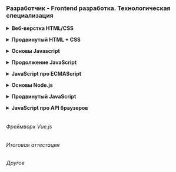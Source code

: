 ### Разработчик - Frontend разработка. Технологическая специализация

<details class="block" data-block="Веб-верстка HTML/CSS">
<summary>Веб-верстка HTML/CSS</summary>

- [Figma/Дизайн](https://www.figma.com/file/TQaPa1gzsX6Qb4Gqj4fve7/Shop-(Copy)?node-id=0%3A1&mode=dev)

<details class="desc" data-number="1"><summary>Урок 1. Лекция. Введение и Основы HTML</summary>

- [Работа](html_css/lesson_1)
  - Что такое HTML и CSS.
  - Как работает интернет.
  - Устройство сайта.
  - Виды сайтов.
  - Основные протоколы.
  - Процесс разработки сайта.
  - Структура HTML-документа.
  - Виды тегов.
  - Спецсимволы.
  - Списки.
  - Гиперссылки.
  - Изображения.
  - Формы и их элементы.

</details>
<details class="desc" data-number="2"><summary>Урок 2. Семинар. Введение и Основы HTML</summary>

- [Работа](html_css/lesson_2)
  - Скачать и настроить редактор кода, если этого не сделали на семинаре.
    1. Создать пустую папку, придумать название.
    2. Создать первую html страницу (index.html).
    3. Добавить структуру html документа.
    4. Добавить меню сайта (Меню сайта должно быть на каждой странице, оно должно быть одинаковым): ###### a. Главная ###### b. Каталог ###### c. Контакты
    5. Создать заголовок h1 с текстом “Главная страница”.
    6. Добавить параграф p с произвольным текстом (lorem) (используем расширение emmet уже установленное в vsc, для этого вводим lorem и нажимаем клавишу tab).
    7. Создать подзаголовок h2 с текстом “Добро пожаловать на сайт”.
    8. Добавить три параграф p с произвольным текстом (lorem).
    9. Рядом с файлом index.html создать папку catalog.
    10. Внутри папки catalog создать файл catalog.html.
    11. На странице “каталог” добавить структуру html-документа.
    12. Добавить меню сайта (такое же как на главной странице).
    13. Добавить Заголовок h1 с текстом “Каталог”.
    14. Создать параграф p с произвольным текстом из 150 слов для этого вводим “lorem150” и нажимаем tab.
    15. Сделать переходы с главной страницы на страницу каталог, при нажатии на меню сайта и переход со страницы каталог на главную страницу.
    16. Создать папку img и разместить ее рядом с index.html.
    17. Добавить в папку img произвольные фотографии товаров, по вашей тематике можно [выбрать любое фото](https://www.freepik.com/search?format=search&orientation=portrait&query=products)
    18. На странице “Каталог” после заголовка h1 и параграфа p добавить ###### a. Изображение товара ###### b. Название товара ###### c. Описание товара
    19. Добавить 3 таких товара на страницу каталога (не следует добавлять более 3-х товаров)

</details>
<details class="desc" data-number="3"><summary>Урок 3. Лекция. Основы CSS</summary>

- [Работа](html_css/lesson_3)
  - На данном уроке мы узнаем основы css и как подключаются стили к проекту.
  - Какие осноные свойства стилей бывают.
  - Посмотрим на практике, как можно добавить стили к проекту.
  - Какие способы объявления css возможны и какой лучше выбрать.

</details>
<details class="desc" data-number="4"><summary>Урок 4. Семинар. Основы CSS</summary>

- [Работа](html_css/lesson_4)
  1. Открыть Домашнюю работу из урока 1.
  2. Создать файл стилей style.css
  3. Подключить ко всем страницам
  4. Задать стиль a { text-decoration: none; }
  5. Проверить работу стилей на всех страницах.
  6. Разделить экран на 2 части, сделать так чтобы файл стилей располагался справа, а все html-файлы были слева.
  7. Для всех ссылок меню задать класс (придумать логичное название класса)
  8. color: cornflowerblue;
  9. font-size: 16px;
  10. line-height: 20px;
  11. Проверить отображения стилей на всех страницах проекта.
  12. Для всех заголовков h1 на сайте задать класс и к нему стиль
  13. color: #222222;
  14. font-size: 28px;
  15. line-height: 36px;
  16. font-weight: bold;
  17. Для всех параграфов в проекте задать класс.
  18. К данному классу задать стили:
  19. font-style: normal;
  20. font-weight: 300;
  21. font-size: 18px;
  22. line-height: 30px;
  23. color: #7D7987;
  24. Для заголовков h2 задать класс.
  25. К данному классу указать стиль:
  26. color: coral;
  27. font-style: normal;
  28. font-weight: 700;
  29. font-size: 36px;
  30. line-height: 80px;

</details>
<details class="desc" data-number="5"><summary>Урок 5. Лекция. Работа с макетом и cоздание блочной структуры</summary>

- [Работа](html_css/lesson_5)
  - Что такое макет.
  - Визуальная вёрстка.
  - Как работать с макетом в формате Figma.
  - Особенности строчных и блочных элементов.
  - Формирование блочной модели

</details>
<details class="desc" data-number="6"><summary>Урок 6. Семинар. Работа с макетом и cоздание блочной структуры</summary>

- [Работа](html_css/lesson_6)
  1. Открыть [макет сайта](https://www.figma.com/file/mnLY69cYE5cqWM5w6n5hXx/Seo-%26-Digital-Marketing-Landing-Page?node-id=23%3A2)
  2. Необходимо представить разбиение часть на блоки (Для тех учеников, которые умеют работать с Figma, разбить представленную на скриншоте часть на блоки, как в семинаре).
  3. Создать новую папку.
  4. Создать файл index.html.
  5. В соответствии с макетом необходимо:
  6. Добавить все блоки по сайту
  7. Добавить все наполнение блоков (html контент)
  8. Все заголовки, параграфы кнопки и изображения Позиционирование задавать не нужно
  9. Создать файл стилей style.css:
     1. Подключить стили к index.html.
     2. Добавить обнуление стилей.
     3. Добавить все необходимые отступы margin, padding.
  10. Все домашние задания являются повторением того что делается на семинаре, поэтому перед выполнением обязательно посмотрите семинар.

</details>
<details class="desc" data-number="7"><summary>Урок 7. Лекция. Основы позиционирования</summary>

- [Работа](html_css/lesson_7)
  - Свойство display.
  - Flexbox и Grid layout.
  - Позиционирование блоков.

</details>
<details class="desc" data-number="8"><summary>Урок 8. Семинар. Основы позиционирования (вебинар)</summary>

- [Работа](html_css/lesson_8)
  - Мы продолжаем работать с [проектом из прошлого урока](https://www.figma.com/file/mnLY69cYE5cqWM5w6n5hXx/Seo-%26-Digital-Marketing-Landing-Page?node-id=186%3A2)
  - В данном домашнем задании мы будем добавлять стилистику и позиционирование для верхнего блока сайта
    1. Для всех html-элементов из прошлого урока, вам необходимо задать стили в соответствии с макетом.
    2. Расставить все элементы в соответствии с макетом.
  - Дополнение
    - [макет](https://www.figma.com/file/3jcBxpXXVlwvD3bY16lbLW/Landing_Page-(Copy)-(Copy)?node-id=0%3A1&mode=dev)
    - https://caniuse.com/
    - [тренажер по флексам](https://flexboxfroggy.com/#ru)

</details>
<details class="desc" data-number="9"><summary>Урок 9. Семинар. Основы позиционирования</summary>

- [Работа](html_css/lesson_9)
  - [Ссылка на макет сайта](https://www.figma.com/file/wBdyeMhgGCn3fKThaQ1yXG/Landing_Page?node-id=0%3A1&t=VmfV9kM3prmCVbMe-0)
  - Тем, кто не был на семинаре, необходимо [пройти игру](http://flexboxfroggy.com/#ru)
  - Мы продолжаем работать с [проектом из прошлого урока](https://www.figma.com/file/mnLY69cYE5cqWM5w6n5hXx/Seo-%26-Digital-Marketing-Landing-Page?node-id=186%3A47)
  - В данном домашнем задании мы будем добавлять стилистику и позиционирование для следующего блока сайта 
    1. Добавить весь контент из макета.
    2. Ко всем элементам контента добавить классы.
    3. Добавить стили для всего контента сайта.
    4. Расставить элементы в соответствии с макетом.

</details>
<details class="desc" data-number="10"><summary>Урок 10. Лекция. Основы создания адаптивного сайта</summary>

- Адаптивный сайт.
- Эмуляция мобильных устройств в браузере.
- Новые параметры ширины и высоты.
- Единицы измерения ширины и высоты устройства.
- Медиа-запросы

</details>
<details class="desc" data-number="11"><summary>Урок 11. Семинар. Основы создания адаптивного сайта</summary>

- [Работа](html_css/lesson_11)
  - Мы приступаем к созданию [нового адаптивного проекта](https://www.figma.com/file/mnLY69cYE5cqWM5w6n5hXx/Seo-%26-Digital-Marketing-Landing-Page?node-id=188%3A2)
  - Мы уже отлично умеем работать с макетом, в этом и есть основная задача верстальщика
    1. Создать новую папку, в ней сделать заготовку:
       - index.html
       - style.css
       - img
    2. Полностью реализовать вёрстку проекта:
       - Добавить весь контент из макета.
       - Ко всем элементам контента добавить классы.
       - Добавить стили для всего контента сайта.
       - Расставить элементы в соответствии с макетом.
       - Адаптив создавать не нужно.

</details>
<details class="desc" data-number="12"><summary>Урок 12. Семинар. Основы создания адаптивного сайта (вебинар)</summary>

- [Работа](html_css/lesson_12)
  - [Макет](https://www.figma.com/file/mnLY69cYE5cqWM5w6n5hXx/Seo-%26-Digital-Marketing-Landing-Page?node-id=188%3A673)
  - В данном уроке мы переходим к созданию планшетной версии проекта. 
    1. Создать медиа запрос, чтобы наш проект отлично смотрелся на разрешениях экрана 768-1024.
    2. Создать планшетную версию проекта.
    3. Мобильную версию сайта создавать не нужно.
  - Дополнение
    - [developer.mozilla.org](https://developer.mozilla.org/en-US/docs/Web/HTML/Viewport_meta_tag)
    - [developer.mozilla.org](https://developer.mozilla.org/en-US/docs/Web/CSS/aspect-ratio)
    - делаем дз по [этому макету](https://www.figma.com/file/3jcBxpXXVlwvD3bY16lbLW/Landing_Page-(Copy)-(Copy)?mode=dev) (делаем респонсив и планшетную и мобильную версию)
    - Пример с урока в архиве "адаптив"

</details>
<details class="desc" data-number="13"><summary>Урок 13. Лекция. Структура HTML5 и методология БЭМ</summary>

- Новые семантические элементы.
- Модерация стандартной html формы.
- Добавление аудио и видео на страницу

</details>
<details class="desc" data-number="14"><summary>Урок 14. Семинар. Структура HTML5 и методология БЭМ</summary>

- [Работа](html_css/lesson_14)
  - [Макет](https://www.figma.com/file/mnLY69cYE5cqWM5w6n5hXx/Seo-%26-Digital-Marketing-Landing-Page?node-id=189%3A839)
  - В данном уроке мы переходим к созданию мобильной версии проекта
    1. Создать медиа запрос, чтобы наш проект отлично смотрелся на разрешениях экрана 320-767.
    2. Создать мобильную версию проекта

</details>
<details class="desc" data-number="15"><summary>Урок 15. Лекция. Новые возможности CSS3. Добавление анимации</summary>

- Псевдоклассы и псевдоэлементы.
- Работа с svg.
- Эффекты перехода.
- Эффекты трансформации.
- Эффекты анимации.

</details>
<details class="desc" data-number="16"><summary>Урок 16. Семинар. Новые возможности CSS3. Добавление анимации</summary>

- [Работа](html_css/lesson_16)
  - [Макет](https://www.figma.com/file/mnLY69cYE5cqWM5w6n5hXx/Seo-%26-Digital-Marketing-Landing-Page?node-id=190%3A1194)
  - На данном уроке нам необходимо доделать подвал, главной страницы интернет-магазина.
  - Продолжаем работу с проектом из прошлого урока:
    - Добавляем весь контент подвала сайта.
    - Создаём планшетную версию проекта.
    - Создаем мобильную версию проекта.
    - Добавляем эффекты наведения.

</details>
<details class="desc" data-number="17"><summary>Урок 17. Лекция. Проверка сайта на ошибки и вспомогательные инструменты</summary>

- Знакомство с Bootstrap.
- Проверка сайта на ошибки.
- Инструменты разработчика.
- Итоги курса.

</details>
<details class="desc" data-number="18"><summary>Урок 18. Семинар. Проверка сайта на ошибки и вспомогательные инструменты (вебинар)</summary>

- [Работа](html_css/lesson_18)
  - [презентация](https://docs.google.com/presentation/d/1VotHtd90Cfy5tcp21gb-JenyGcGJM_e0GBP3NYcf2Vo/edit?usp=sharing)
  - [Макет](https://www.figma.com/file/mnLY69cYE5cqWM5w6n5hXx/Seo-%26-Digital-Marketing-Landing-Page?node-id=190%3A1194)
    1. Доделать, если что-то не получилось реализовать на прошлом уроке.
    2. Проверить сайт на ошибки.
    3. *Разместить сайт в сети интернет.

</details>

</details>
<details class="block" data-block="Продвинутый HTML + CSS">
<summary>Продвинутый HTML + CSS</summary>

<details class="desc" data-number="1"><summary>Урок 1. Препроцессы</summary>

- Лекция
  - Что такое препроцессоры
  - Установка препроцессора
  - Sass
  - Less
  - Заключение
- [Семинар](advanced_html_css/lesson_1)
  1. В предыдущем курсе вам удалось реализовать [главную страницу интернет-магазина](https://www.figma.com/file/mnLY69cYE5cqWM5w6n5hXx/Seo-%26-Digital-Marketing-Landing-Page?node-id=190%3A1194&t=PG5XehZ5WIPwjyRd-0). Вам необходимо открыть данный проект
  2. Устанавливаем 3 расширения (Если вы этого не сделали на семинаре) a. Live Sass Compiler b. Sass c. Live Server
  3. Перевести все стили из css в SCSS
  4. Приступаем к созданию [страницы каталога](https://www.figma.com/file/TQaPa1gzsX6Qb4Gqj4fve7/Shop-(Copy)?node-id=68%3A2&t=IEptoEJXyB6cOyek-0)
  5. Не забываем, что у вас уже готова шапка сайта и подвал страницы, плюс у вас уже есть блок из 3х товаров, осталось добавить изображение и под ним описание
  6. Адаптив создавать не нужно, только десктопную версию

</details>
<details class="desc" data-number="2"><summary>Урок 2. Новые возможности HTML5</summary>

- Лекция
  - Новые возможности html5/css3
  - details
  - Бургер меню на чистом html5/css3
- [Семинар](advanced_html_css/lesson_2)
  1. Вам необходимо создать [страницу каталога](https://www.figma.com/file/TQaPa1gzsX6Qb4Gqj4fve7/Shop-(Copy)?node-id=52%3A0&t=IEptoEJXyB6cOyek-0)
  2. Обязательно использовать препроцессоры
  3. Не забыть добавить выпадающие блоки сортировки
  4. У вас уже есть созданные шапка и подвал сайта, данные элементы должны быть переиспользованы с главной страницы интернет-магазина
  5. Адаптив создавать не нужно, только десктопную версию

</details>
<details class="desc" data-number="3"><summary>Урок 3. Новые возможности CSS3</summary>

- Лекция
  - Подключение сторонних шрифтов
  - Добавление теней к тексту
  - CSS3 Рамки
- [Семинар](advanced_html_css/lesson_3)
  1. Создать [страницу корзины](https://www.figma.com/file/TQaPa1gzsX6Qb4Gqj4fve7/Shop-(Copy)?node-id=73%3A140&t=IEptoEJXyB6cOyek-0)
  2. Использовать препроцессоры
  3. Добавить эффекты наведения, на все кнопки и ссылки на сайте
  4. Добавить плавность перехода, при наведении на элементы
  5. Адаптив создавать не нужно, только десктопную версию

</details>
<details class="desc" data-number="4"><summary>Урок 4. Методология БЭМ</summary>

- Лекция
  - Введение
  - Минусы стандартного именования классов
  - Плюсы использования методологии
- [Семинар](advanced_html_css/lesson_4)
  1. Создать [страницу регистрации](https://www.figma.com/file/TQaPa1gzsX6Qb4Gqj4fve7/Shop-(Copy)?node-id=110%3A162&t=IEptoEJXyB6cOyek-0)
  2. Использовать препроцессоры
  3. Добавлять эффекты наведения на все кнопки и ссылки
  4. Добавлять плавность перехода при наведении на элементы
  5. Адаптив создавать не нужно, только десктопную версию

</details>
<details class="desc" data-number="5"><summary>Урок 5. Адаптивная вёрстка</summary>

- Лекция
  - Введение
  - Новые единицы измерения vh, vw
  - Адаптивные единицы для текста em, rem
  - Новые адаптивные возможности flexbox
  - Новые адаптивные возможности grid layout
- [Семинар](advanced_html_css/lesson_5)
  1. Создать планшетную версию для всех 5 страниц интернет-магазина
  2. Проверить работу сайта на разрешении 768px
  3. Проверить работу сайта на разрешении 1024 px

</details>
<details class="desc" data-number="6"><summary>Урок 6. Продвинутая работа с анимацией, создаем игру на HTML/CSS</summary>

- Лекция
  - Введение
  - Счетчик кликов, на чистом html/css
  - Добавляем внешний вид проекта
  - Добавление Анимации
  - Выводы
- [Семинар](advanced_html_css/lesson_6)
  1. Создать мобильную версию для всех 5 страниц интернет-магазина
  2. Проверить работу сайта на разрешении 375px
  3. Проверить работу сайта на разрешении 425px
  4. Проверить сайта на валидность

</details>

</details>
<details class="block" data-block="Основы Javascript">
<summary>Основы Javascript</summary>

<details class="desc" data-number="1"><summary>Урок 1. Лекция. Знакомство с JavaScript</summary>

- Лекция
  - Знакомство с JavaScript(JS)
  - Стандарты JavaScript
  - Переменные и область видимости
  - Узнаем, какие типы данных есть в JS.

</details>
<details class="desc" data-number="2"><summary>Урок 2. Семинар. Знакомство с JavaScript</summary>

- [Семинар](javascript/lesson_2)
  - [Д/З](https://disk.yandex.ru/d/hLkt0fSwXhShmA)
  - [Семинар](https://github.com/Maks-Shashkov/JS_practick_GB)

</details>
<details class="desc" data-number="3"><summary>Урок 3. Лекция. Основы JavaScript</summary>

- Лекция
  - Работа с операторами
  - Операторы сравнения
  - Преобразования типов данных
  - Приведение типов
  - Встроенные функции alert, prompt, confirm
  - Работа с отладчиком браузера
  - Логические и арифметические операторы

</details>
<details class="desc" data-number="4"><summary>Урок 4. Семинар. Основы JavaScript</summary>

- [Семинар](javascript/lesson_4)
  - [Семинар](https://github.com/Maks-Shashkov/JS_practick_GB)

</details>
<details class="desc" data-number="5"><summary>Урок 5. Лекция. Знакомство с функциями в JavaScript</summary>

- Лекция
  - Рассмотрим, что такое функции и для чего они используются
  - Виды функций
  - Область видимости функций
  - Имена функций
  - Браузерные события
  - Реализация игры в загадки

</details>
<details class="desc" data-number="6"><summary>Урок 6. Семинар. Знакомство с функциями в JavaScript</summary>

- [Семинар](javascript/lesson_6)
  - [Семинар](https://github.com/guitaristdave/javascript/blob/main/practice/p003/script.js)

</details>
<details class="desc" data-number="7"><summary>Урок 7. Лекция. Циклы и массивы</summary>

- Лекция
  - Что такое циклы
  - Виды циклов
  - Что такое массивы
  - Методы работы с массивами
  - Комбинирование циклов и массивов

</details>
<details class="desc" data-number="8"><summary>Урок 8. Семинар. Циклы и массивы</summary>

- [Семинар](javascript/lesson_8)
  - [Семинар](https://github.com/Maks-Shashkov/JS_practick_GB/tree/main/sem4)

</details>
<details class="desc" data-number="9"><summary>Урок 9. Лекция. Объекты в JavaScript</summary>

- Лекция
  - Объекты в JavaScript
  - Преобразование объекта в массив
  - Object.keys
  - Object.values
  - Object.entries
  - Работа с объектами и функции высшего порядка

</details>
<details class="desc" data-number="10"><summary>Урок 10. Семинар. Объекты в JavaScript</summary>

- [Семинар](javascript/lesson_10)
  - [Д/З](https://disk.yandex.ru/d/gZJuPbF35nQDyA)
  - [Семинар](https://github.com/guitaristdave/javascript/tree/main/practice/p005)

</details>

</details>
<details class="block" data-block="Продолжение JavaScript">
<summary>Продолжение JavaScript</summary>

- Урок 1. Лекция. Введение в DOM (Document Object Model)
- Урок 2. [Семинар. Введение в DOM (Document Object Model)](javascript_continued/lesson_2/readme.md)
- Урок 3. Лекция. Работа с DOM
- Урок 4. [Семинар. Работа с DOM](javascript_continued/lesson_4/readme.md)
- Урок 5. Лекция. Основы событий в JavaScript
- Урок 6. [Семинар. Основы событий в JavaScript](javascript_continued/lesson_6/readme.md)
- Урок 7. Лекция. Работа с событиями
- Урок 8. [Семинар. Работа с событиями](javascript_continued/lesson_8/readme.md)
- Урок 9. Лекция. Шаблонизация и работа с JSON
- Урок 10. [Семинар. Работа с JSON](javascript_continued/lesson_10/readme.md)
- Урок 11. [Семинар. Шаблонизация](javascript_continued/lesson_11/readme.md)
- Урок 12. Лекция. Работа с медиа
- Урок 13. [Семинар. Работа с медиа](javascript_continued/lesson_13/readme.md)
- Урок 14. Лекция. Основы работы с API, итоги курса

</details>
<details class="block" data-block="JavaScript про ECMAScript">
<summary>JavaScript про ECMAScript</summary>

<details class="desc" data-number="1"><summary>Урок 1. Функциональный Javascript</summary>

- Лекция
  - Spread, rest operator
  - Чистые функции, иммутабельность
  - Замыкания, недостатки, лекцический контекст
  - Рекурсия
- [Семинар](javascript_ecmascript/lesson_1)

</details>
<details class="desc" data-number="2"><summary>Урок 2. Основы ООП (объектно-ориентированного программирования)</summary>

- Лекция
  - При написании алгоритмов очень удобно использовать объектный подход, когда для сущностей реального мира в языке программирования создаются их аналоги в виде объектов со свойствами и методами.
  - В этом уроке мы подробно рассмотрим как взаимодействовать с методами объектов.
- [Семинар](javascript_ecmascript/lesson_2)

</details>
<details class="desc" data-number="3"><summary>Урок 3. Объектно-ориентированное программирование в Javascript</summary>

- Лекция
  - Разберем подробнее тему объектно-ориентированного программирования.
  - Познакомиться с тем как работает наследование в JavaScript и что такое прототип объекта.
  - Прототип
  - Методы для установки прототипа
  - Конструктор объекта
  - new
  - Object.create
  - Создание объектов и наследование с использованием class и extends
- [Семинар](javascript_ecmascript/lesson_3)

</details>
<details class="desc" data-number="4"><summary>Урок 4. Асинхронность в Javascript</summary>

- Лекция
  - Асинхронность
  - Формат данных JSON
  - async/await
- [Семинар](javascript_ecmascript/lesson_4)

</details>

</details>
<details class="block" data-block="Основы Node.js">
<summary>Основы Node.js</summary>

- Урок 1. Лекция. Введение в Node.js
- [Урок 1. Семинар. Введение в Node.js](node_js/lesson_1)
- Урок 2. Лекция. Введение в NPM
- [Урок 2. Семинар. Введение в NPM](node_js/lesson_2)
- Урок 3. Лекция. Модули и фреймворк Express (WIP)
- [Урок 3. Семинар. Модули и фреймворк Express (WIP)](node_js/lesson_3)
- Урок 4. Лекция. Написание API с применением подхода REST
- [Урок 4. Семинар. Создание REST API с Express](node_js/lesson_4)

</details>
<details class="block" data-block="Продвинутый JavaScript">
<summary>Продвинутый JavaScript</summary>

- Урок 1. Лекция. Коллекции и итераторы. Модули
- [Урок 1. Семинар. Коллекции и итераторы. Модули](javascript_advanced/lesson_1)
- Урок 2. Лекция. Продвинутая работа с функциями и классами
- [Урок 2. Семинар. Продвинутая работа с функциями и классами](javascript_advanced/lesson_2)
- Урок 3. Лекция. Промисы. Хранилище
- [Урок 3. Семинар. Промисы. Хранилище](javascript_advanced/lesson_3)

</details>
<details class="block" data-block="JavaScript про API браузеров">
<summary>JavaScript про API браузеров</summary>

- Урок 1. Лекция. Dom-дерево
- [Урок 1. Семинар. Dom-дерево](javascript_browser_api/lesson_1)
- Урок 2. Лекция. События, формы
- [Урок 2. Семинар. События, формы](javascript_browser_api/lesson_2)
- Урок 3. Лекция. Сетевые запросы
- [Урок 3. Семинар. Сетевые запросы](javascript_browser_api/lesson_3)

</details>

###### Фреймворк Vue.js

###### Итоговая аттестация

###### Другое

<details class="block hidden"><summary>Стили для IDE</summary>

<style>
.block {
    margin: 0 0 0 1em;
    padding: 0 0 1em;
}
.block > summary {
    margin: 0 0 0 -1em;
    font-weight: bold;
    cursor: pointer;
}
.desc {
    margin: 0 0 0 1em;
    padding: 0 0 1em;
}
.desc > summary {
    margin: 0 0 -1em;
    list-style-position: outside;
    cursor: pointer;
}
.desc pre {
    border: 1px solid #37b;
    margin: -1em 0 1.5em;
    padding: 0.3em 0.6em;
}
.hidden {
  display: none;
}
</style>

</details>